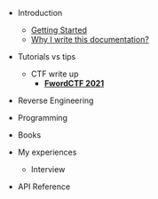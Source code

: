 - Introduction

  - [Getting Started](gettingstarted.md)
  - [Why I write this documentation?](whyusedoc.md)

- Tutorials vs tips

  - CTF write up
    - [**FwordCTF 2021**](ctf_writeups/FwordCTF_2021/FwordCTF_2021.md)
<!--     - [**MacOS** <sup>✨</sup>](todo.md)
    - [**Software** <sup>✨</sup>](macsoftware.md)
    - [**CI/CD vs Fastlane + Firebase** <sup>✨</sup>](setupcicdenv.md)
    - [**Fastlane + Telegram Bot** <sup>✨</sup>](setupbottelegram.md) -->

  - Reverse Engineering
<!--     - [**Learn** <sup>✨</sup>](learnflutter.md)
    - [**Command line** <sup>✨</sup>](fluttercmd.md)
    - [**Popular package** <sup>✨</sup>](todo.md)
    - [**Setup Cocos with flutter** <sup>✨</sup>](todo.md)
    - [**Setup CI/CD Local** <sup>✨</sup>](cicdflutter.md)
    - [**Setup CI/CD Cloud** <sup>✨</sup>](todo.md)
    - [Convention](todo.md)
    - [Setup VSC IDE vs Extension useful](todo.md) -->
  - Programming
<!--     - [**Learn** <sup>✨</sup>](learnreactnative.md)
    - [**Command line** <sup>✨</sup>](reactnativecomandline.md)
    - [**Boilerplate project** <sup>✨</sup>](templatecreactnative.md)
    - [**Tips vs Snippets** <sup>✨</sup>](tipvssnippetsrn.md)
    - [**Popular package** <sup>✨</sup>](todo.md)
    - [**Setup CI/CD Local** <sup>✨</sup>](cicdrn.md)
    - [**Setup CI/CD Cloud** <sup>✨</sup>](todo.md)
    - [Convention](todo.md)
    - [Setup VSC IDE vs Extension useful](todo.md) -->
  - Books
<!--     - [Git tips](gittips.md)
    - [Merge commit by Rebase and squash](mergecommit.md)
    - [Add ssh key](todo.md)
    - [Cheat Sheet](todo.md) -->

- My experiences
  - Interview

- API Reference
